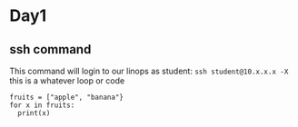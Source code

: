 # Day1
## ssh command
This command will login to our linops as student:
`ssh student@10.x.x.x -X`
this is a whatever loop or code 
```
fruits = ["apple", "banana"}
for x in fruits:
  print(x) 
```

